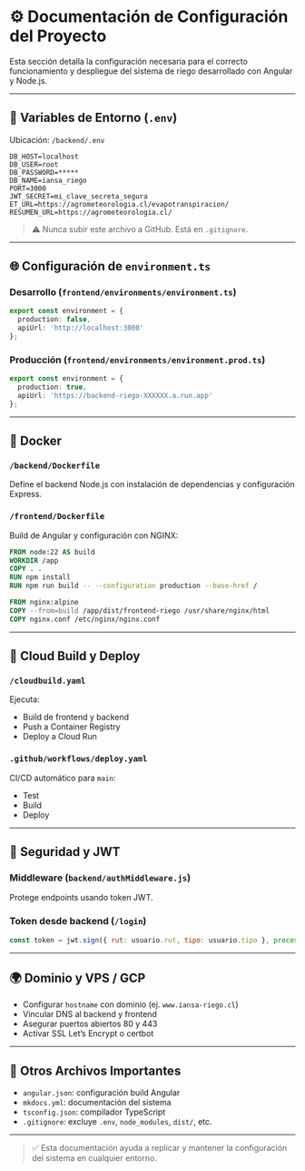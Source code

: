 # ⚙️ Documentación de Configuración del Proyecto

Esta sección detalla la configuración necesaria para el correcto funcionamiento y despliegue del sistema de riego desarrollado con Angular y Node.js.

---

## 🔧 Variables de Entorno (`.env`)

Ubicación: `/backend/.env`

```env
DB_HOST=localhost
DB_USER=root
DB_PASSWORD=*****
DB_NAME=iansa_riego
PORT=3000
JWT_SECRET=mi_clave_secreta_segura
ET_URL=https://agrometeorologia.cl/evapotranspiracion/
RESUMEN_URL=https://agrometeorologia.cl/
```

> ⚠️ Nunca subir este archivo a GitHub. Está en `.gitignore`.

---

## 🌐 Configuración de `environment.ts`

### Desarrollo (`frontend/environments/environment.ts`)
```ts
export const environment = {
  production: false,
  apiUrl: 'http://localhost:3000'
};
```

### Producción (`frontend/environments/environment.prod.ts`)
```ts
export const environment = {
  production: true,
  apiUrl: 'https://backend-riego-XXXXXX.a.run.app'
};
```

---

## 🐳 Docker

### `/backend/Dockerfile`
Define el backend Node.js con instalación de dependencias y configuración Express.

### `/frontend/Dockerfile`
Build de Angular y configuración con NGINX:

```dockerfile
FROM node:22 AS build
WORKDIR /app
COPY . .
RUN npm install
RUN npm run build -- --configuration production --base-href /

FROM nginx:alpine
COPY --from=build /app/dist/frontend-riego /usr/share/nginx/html
COPY nginx.conf /etc/nginx/nginx.conf
```

---

## 🔁 Cloud Build y Deploy

### `/cloudbuild.yaml`
Ejecuta:
- Build de frontend y backend
- Push a Container Registry
- Deploy a Cloud Run

### `.github/workflows/deploy.yaml`
CI/CD automático para `main`:
- Test
- Build
- Deploy

---

## 🔐 Seguridad y JWT

### Middleware (`backend/authMiddleware.js`)
Protege endpoints usando token JWT.

### Token desde backend (`/login`)
```js
const token = jwt.sign({ rut: usuario.rut, tipo: usuario.tipo }, process.env.JWT_SECRET, { expiresIn: "8h" });
```

---

## 🌍 Dominio y VPS / GCP

- Configurar `hostname` con dominio (ej. `www.iansa-riego.cl`)
- Vincular DNS al backend y frontend
- Asegurar puertos abiertos 80 y 443
- Activar SSL Let’s Encrypt o certbot

---

## 📁 Otros Archivos Importantes

- `angular.json`: configuración build Angular
- `mkdocs.yml`: documentación del sistema
- `tsconfig.json`: compilador TypeScript
- `.gitignore`: excluye `.env`, `node_modules`, `dist/`, etc.

---

> ✅ Esta documentación ayuda a replicar y mantener la configuración del sistema en cualquier entorno.
